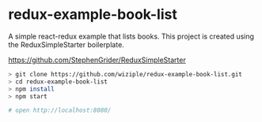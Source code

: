 # redux-example-book-list

A simple react-redux example that lists books.
This project is created using the ReduxSimpleStarter boilerplate.

https://github.com/StephenGrider/ReduxSimpleStarter

```bash
> git clone https://github.com/wiziple/redux-example-book-list.git
> cd redux-example-book-list
> npm install
> npm start

# open http://localhost:8080/ 
```


